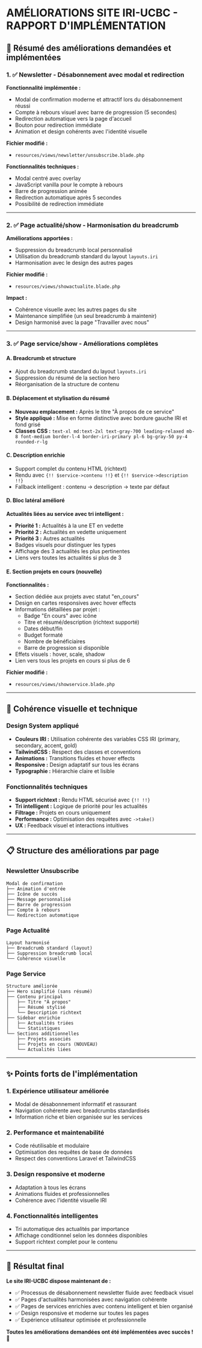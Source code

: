 # AMÉLIORATIONS SITE IRI-UCBC - RAPPORT D'IMPLÉMENTATION

## 🎯 Résumé des améliorations demandées et implémentées

### 1. ✅ Newsletter - Désabonnement avec modal et redirection

**Fonctionnalité implémentée :**
- Modal de confirmation moderne et attractif lors du désabonnement réussi
- Compte à rebours visuel avec barre de progression (5 secondes)
- Redirection automatique vers la page d'accueil
- Bouton pour redirection immédiate
- Animation et design cohérents avec l'identité visuelle

**Fichier modifié :**
- `resources/views/newsletter/unsubscribe.blade.php`

**Fonctionnalités techniques :**
- Modal centré avec overlay
- JavaScript vanilla pour le compte à rebours
- Barre de progression animée
- Redirection automatique après 5 secondes
- Possibilité de redirection immédiate

---

### 2. ✅ Page actualité/show - Harmonisation du breadcrumb

**Améliorations apportées :**
- Suppression du breadcrumb local personnalisé
- Utilisation du breadcrumb standard du layout `layouts.iri`
- Harmonisation avec le design des autres pages

**Fichier modifié :**
- `resources/views/showactualite.blade.php`

**Impact :**
- Cohérence visuelle avec les autres pages du site
- Maintenance simplifiée (un seul breadcrumb à maintenir)
- Design harmonisé avec la page "Travailler avec nous"

---

### 3. ✅ Page service/show - Améliorations complètes

#### A. Breadcrumb et structure
- Ajout du breadcrumb standard du layout `layouts.iri`
- Suppression du résumé de la section hero
- Réorganisation de la structure de contenu

#### B. Déplacement et stylisation du résumé
- **Nouveau emplacement :** Après le titre "À propos de ce service"
- **Style appliqué :** Mise en forme distinctive avec bordure gauche IRI et fond grisé
- **Classes CSS :** `text-xl md:text-2xl text-gray-700 leading-relaxed mb-8 font-medium border-l-4 border-iri-primary pl-6 bg-gray-50 py-4 rounded-r-lg`

#### C. Description enrichie
- Support complet du contenu HTML (richtext)
- Rendu avec `{!! $service->contenu !!}` et `{!! $service->description !!}`
- Fallback intelligent : contenu → description → texte par défaut

#### D. Bloc latéral amélioré
**Actualités liées au service avec tri intelligent :**
- **Priorité 1 :** Actualités à la une ET en vedette
- **Priorité 2 :** Actualités en vedette uniquement  
- **Priorité 3 :** Autres actualités
- Badges visuels pour distinguer les types
- Affichage des 3 actualités les plus pertinentes
- Liens vers toutes les actualités si plus de 3

#### E. Section projets en cours (nouvelle)
**Fonctionnalités :**
- Section dédiée aux projets avec statut "en_cours"
- Design en cartes responsives avec hover effects
- Informations détaillées par projet :
  - Badge "En cours" avec icône
  - Titre et résumé/description (richtext supporté)
  - Dates début/fin
  - Budget formaté
  - Nombre de bénéficiaires
  - Barre de progression si disponible
- Effets visuels : hover, scale, shadow
- Lien vers tous les projets en cours si plus de 6

**Fichier modifié :**
- `resources/views/showservice.blade.php`

---

## 🎨 Cohérence visuelle et technique

### Design System appliqué
- **Couleurs IRI :** Utilisation cohérente des variables CSS IRI (primary, secondary, accent, gold)
- **TailwindCSS :** Respect des classes et conventions
- **Animations :** Transitions fluides et hover effects
- **Responsive :** Design adaptatif sur tous les écrans
- **Typographie :** Hiérarchie claire et lisible

### Fonctionnalités techniques
- **Support richtext :** Rendu HTML sécurisé avec `{!! !!}`
- **Tri intelligent :** Logique de priorité pour les actualités
- **Filtrage :** Projets en cours uniquement
- **Performance :** Optimisation des requêtes avec `->take()`
- **UX :** Feedback visuel et interactions intuitives

---

## 📋 Structure des améliorations par page

### Newsletter Unsubscribe
```
Modal de confirmation
├── Animation d'entrée
├── Icône de succès
├── Message personnalisé
├── Barre de progression
├── Compte à rebours
└── Redirection automatique
```

### Page Actualité
```
Layout harmonisé
├── Breadcrumb standard (layout)
├── Suppression breadcrumb local
└── Cohérence visuelle
```

### Page Service
```
Structure améliorée
├── Hero simplifié (sans résumé)
├── Contenu principal
│   ├── Titre "À propos"
│   ├── Résumé stylisé
│   └── Description richtext
├── Sidebar enrichie
│   ├── Actualités triées
│   └── Statistiques
└── Sections additionnelles
    ├── Projets associés
    ├── Projets en cours (NOUVEAU)
    └── Actualités liées
```

---

## ✨ Points forts de l'implémentation

### 1. **Expérience utilisateur améliorée**
- Modal de désabonnement informatif et rassurant
- Navigation cohérente avec breadcrumbs standardisés
- Information riche et bien organisée sur les services

### 2. **Performance et maintenabilité**
- Code réutilisable et modulaire
- Optimisation des requêtes de base de données
- Respect des conventions Laravel et TailwindCSS

### 3. **Design responsive et moderne**
- Adaptation à tous les écrans
- Animations fluides et professionnelles
- Cohérence avec l'identité visuelle IRI

### 4. **Fonctionnalités intelligentes**
- Tri automatique des actualités par importance
- Affichage conditionnel selon les données disponibles
- Support richtext complet pour le contenu

---

## 🚀 Résultat final

**Le site IRI-UCBC dispose maintenant de :**
- ✅ Processus de désabonnement newsletter fluide avec feedback visuel
- ✅ Pages d'actualités harmonisées avec navigation cohérente  
- ✅ Pages de services enrichies avec contenu intelligent et bien organisé
- ✅ Design responsive et moderne sur toutes les pages
- ✅ Expérience utilisateur optimisée et professionnelle

**Toutes les améliorations demandées ont été implémentées avec succès ! 🎉**
